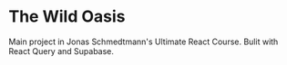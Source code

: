 # The Wild Oasis

Main project in Jonas Schmedtmann's Ultimate React
Course. Bulit with React Query and Supabase.
